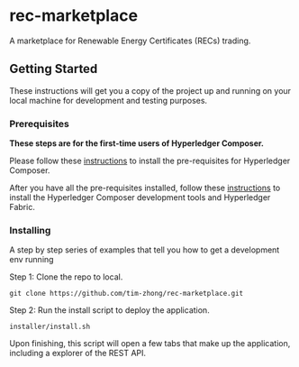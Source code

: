 # rec-marketplace

A marketplace for Renewable Energy Certificates (RECs) trading.

## Getting Started

These instructions will get you a copy of the project up and running on your local machine for development and testing purposes.

### Prerequisites
**These steps are for the first-time users of Hyperledger Composer.**

Please follow these [instructions](https://hyperledger.github.io/composer/latest/installing/installing-prereqs) to install the pre-requisites for Hyperledger Composer.

After you have all the pre-requisites installed, follow these [instructions](https://hyperledger.github.io/composer/latest/installing/development-tools.html) to install the Hyperledger Composer development tools and Hyperledger Fabric.

### Installing

A step by step series of examples that tell you how to get a development env running

Step 1: Clone the repo to local.

```
git clone https://github.com/tim-zhong/rec-marketplace.git
```

Step 2: Run the install script to deploy the application.

```
installer/install.sh
```
Upon finishing, this script will open a few tabs that make up the application, including a explorer of the REST API.
